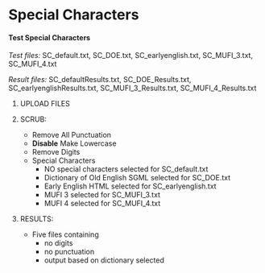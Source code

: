 # Special Characters

#### Test Special Characters

*Test files:* SC_default.txt, SC_DOE.txt, SC_earlyenglish.txt, SC_MUFI_3.txt,
SC_MUFI_4.txt

*Result files:* SC_defaultResults.txt, SC_DOE_Results.txt,
SC_earlyenglishResults.txt, SC_MUFI_3_Results.txt, SC_MUFI_4_Results.txt

1. UPLOAD FILES

2. SCRUB: 
    - Remove All Punctuation
    - __Disable__ Make Lowercase
    - Remove Digits
    - Special Characters
        * NO special characters selected for SC_default.txt
        * Dictionary of Old English SGML selected for SC_DOE.txt
        * Early English HTML selected for SC_earlyenglish.txt
        * MUFI 3 selected for SC_MUFI_3.txt
        * MUFI 4 selected for SC_MUFI_4.txt
        
3. RESULTS:
    - Five files containing
        * no digits
        * no punctuation
        * output based on dictionary selected

